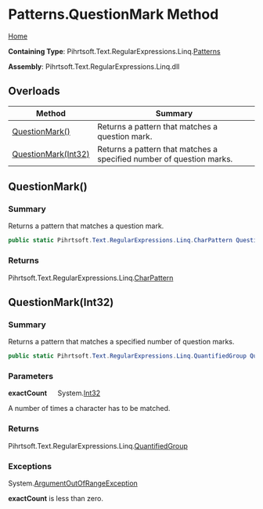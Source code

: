 # Patterns\.QuestionMark Method

[Home](../../../../../../README.md)

**Containing Type**: Pihrtsoft\.Text\.RegularExpressions\.Linq\.[Patterns](../README.md)

**Assembly**: Pihrtsoft\.Text\.RegularExpressions\.Linq\.dll

## Overloads

| Method | Summary |
| ------ | ------- |
| [QuestionMark()](#Pihrtsoft_Text_RegularExpressions_Linq_Patterns_QuestionMark) | Returns a pattern that matches a question mark\. |
| [QuestionMark(Int32)](#Pihrtsoft_Text_RegularExpressions_Linq_Patterns_QuestionMark_System_Int32_) | Returns a pattern that matches a specified number of question marks\. |

## QuestionMark\(\) <a name="Pihrtsoft_Text_RegularExpressions_Linq_Patterns_QuestionMark"></a>

### Summary

Returns a pattern that matches a question mark\.

```csharp
public static Pihrtsoft.Text.RegularExpressions.Linq.CharPattern QuestionMark()
```

### Returns

Pihrtsoft\.Text\.RegularExpressions\.Linq\.[CharPattern](../../CharPattern/README.md)

## QuestionMark\(Int32\) <a name="Pihrtsoft_Text_RegularExpressions_Linq_Patterns_QuestionMark_System_Int32_"></a>

### Summary

Returns a pattern that matches a specified number of question marks\.

```csharp
public static Pihrtsoft.Text.RegularExpressions.Linq.QuantifiedGroup QuestionMark(int exactCount)
```

### Parameters

**exactCount** &emsp; System\.[Int32](https://docs.microsoft.com/en-us/dotnet/api/system.int32)

A number of times a character has to be matched\.

### Returns

Pihrtsoft\.Text\.RegularExpressions\.Linq\.[QuantifiedGroup](../../QuantifiedGroup/README.md)

### Exceptions

System\.[ArgumentOutOfRangeException](https://docs.microsoft.com/en-us/dotnet/api/system.argumentoutofrangeexception)

**exactCount** is less than zero\.


